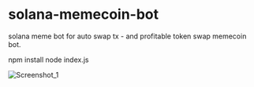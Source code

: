 # solana-memecoin-bot
solana meme bot for auto swap tx - and profitable token swap memecoin bot.

npm install
node index.js

![Screenshot_1](https://github.com/user-attachments/assets/059dcd34-7155-4d18-8d36-1242a8d3370c)
